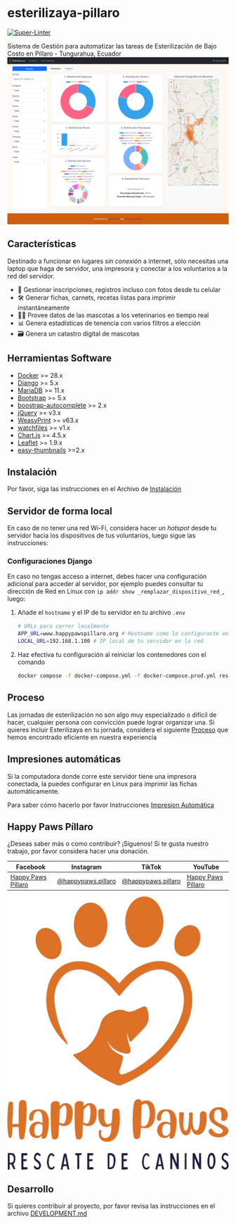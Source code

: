 # esterilizaya-pillaro

[![Super-Linter](https://github.com/josejacomeb/esterilizaya-pillaro/actions/workflows/super-linter-slim.yml/badge.svg)](https://github.com/marketplace/actions/super-linter)

Sistema de Gestión para automatizar las tareas de Esterilización de Bajo Costo en Píllaro - Tungurahua, Ecuador
![Esterilizaya!](/docs/images/Esterilizaya.png)

## Características

Destinado a funcionar en lugares _sin conexión_ a internet, sólo necesitas una laptop que haga de servidor, una impresora y conectar a los voluntarios a la red del servidor.

- 📝 Gestionar inscripciones, registros incluso con fotos desde tu celular
- 🛠️ Generar fichas, carnets, recetas listas para imprimir instantáneamente
- 🥼🐾 Provee datos de las mascotas a los veterinarios en tiempo real
- 📊 Genera estadísticas de tenencia con varios filtros a elección
- 🗃️ Genera un catastro digital de mascotas

## Herramientas Software

- [Docker](https://www.docker.com/get-started/) >= 28.x
- [Django](https://www.djangoproject.com/) >= 5.x
- [MariaDB](https://mariadb.org/) >= 11.x
- [Bootstrap](https://getbootstrap.com/) >= 5.x
- [boostrap-autocomplete](https://bootstrap-autocomplete.readthedocs.io/en/latest/) >= 2.x
- [jQuery](https://jquery.com/) >= v3.x
- [WeasyPrint](https://weasyprint.org/) >= v63.x
- [watchfiles](https://github.com/samuelcolvin/watchfiles) >= v1.x
- [Chart.js](https://www.chartjs.org/) >= 4.5.x
- [Leaflet](https://leafletjs.com/) >= 1.9.x
- [easy-thumbnails](https://github.com/SmileyChris/easy-thumbnails) >=2.x

## Instalación

Por favor, siga las instrucciones en el Archivo de [Instalación](INSTALL.md)

## Servidor de forma local

En caso de no tener una red Wi-Fi, considera hacer un _hotspot_ desde tu servidor hacia los dispositivos de tus voluntarios, luego sigue las instrucciones:

### Configuraciones Django

En caso no tengas acceso a internet, debes hacer una configuración adicional para acceder al servidor, por ejemplo puedes consultar tu dirección de Red en Linux con `ip addr show _remplazar_dispositivo_red_`, luego:

1. Añade el `hostname` y el IP de tu servidor en tu archivo `.env`

   ```bash
   # URLs para correr localmente
   APP_URL=www.happypawspillaro.org # Hostname como lo configuraste en tu archivo /etc/hosts
   LOCAL_URL=192.168.1.100 # IP local de tu servidor en la red
   ```

2. Haz efectiva tu configuración al reiniciar los contenedores con el comando

   ```bash
   docker compose -f docker-compose.yml -f docker-compose.prod.yml restart
   ```

## Proceso

Las jornadas de esterilización no son algo muy especializado o difícil de hacer, cualquier persona con convicción puede lograr organizar una. Si quieres incluir Esterilizaya en tu jornada, considera el siguiente [Proceso](docs/PROCESO.md) que hemos encontrado eficiente en nuestra experiencia

## Impresiones automáticas

Si la computadora donde corre este servidor tiene una impresora conectada, la puedes configurar en Linux para imprimir las fichas automáticamente.

Para saber cómo hacerlo por favor Instrucciones [Impresion Automática](impresion-automatica/README.md)

## Happy Paws Píllaro

¿Deseas saber más o como contribuir? ¡Síguenos! Si te gusta nuestro trabajo, por favor considera hacer una donación.

| Facebook                                                                     | Instagram                                                          | TikTok                                                          | YouTube                                                              |
| ---------------------------------------------------------------------------- | ------------------------------------------------------------------ | --------------------------------------------------------------- | -------------------------------------------------------------------- |
| [Happy Paws Píllaro](https://www.facebook.com/profile.php?id=61550626997105) | [@happypaws.pillaro](https://www.instagram.com/happypaws.pillaro/) | [@happypaws.pillaro](https://www.tiktok.com/@happypaws.pillaro) | [Happy Paws Píllaro](https://www.youtube.com/@HappyPawsP%C3%ADllaro) |

![Happy Paws Píllaro](app/static/images/happypaws.png)

## Desarrollo

Si quieres contribuir al proyecto, por favor revisa las instrucciones en el archivo [DEVELOPMENT.md](DEVELOPMENT.md)
